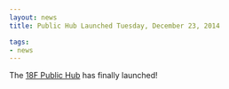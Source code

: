 ```yaml
---
layout: news
title: Public Hub Launched Tuesday, December 23, 2014

tags:
- news
---
```

The [18F Public Hub](https://18f.gsa.gov/hub/) has finally launched!
